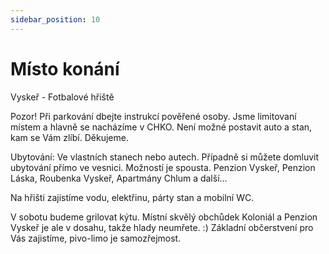 ```yaml
---
sidebar_position: 10
---
```


# Místo konání

Vyskeř - Fotbalové hřiště 

Pozor! Při parkování dbejte instrukcí pověřené osoby. Jsme limitovaní místem a hlavně se nacházíme v CHKO. Není možné postavit auto a stan, kam se Vám zlíbí. Děkujeme.

Ubytování: Ve vlastních stanech nebo autech. Případně si můžete domluvit ubytování přímo ve vesnici. Možností je spousta. Penzion Vyskeř, Penzion Láska, Roubenka Vyskeř, Apartmány Chlum a další...

Na hřišti zajistíme vodu, elektřinu, párty stan a mobilní WC.

V sobotu budeme grilovat kýtu. Místní skvělý obchůdek Koloniál a Penzion Vyskeř je ale v dosahu, takže hlady neumřete. :) Základní občerstvení pro Vás zajistíme, pivo-limo je samozřejmost.